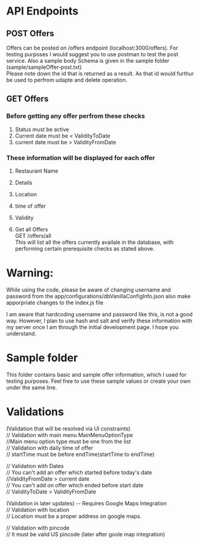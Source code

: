 # API Endpoints
## POST Offers 
Offers can be posted on /offers endpoint (localhost:3000/offers). For testing purposes I would suggest you to use postman to test the post service. Also a sample body Schema is given in the sample folder (sample/sampleOffer-post.txt)  
Please note down the id that is returned as a result. As that id would furthur be used to perfrom udapte and delete operation.  

## GET Offers
### Before getting any offer perfrom these checks
1. Status must be active
2. Current date must be < ValidityToDate
3. current date must be > ValidityFromDate
### These information will be displayed for each offer
1. Restaurant Name
2. Details
3. Location
4. time of offer
5. Validity  

1. Get all Offers  
GET /offers/all  
This will list all the offers currently availale in the database, with performing certain prerequisite checks as stated above. 

# Warning:
While using the code, please be aware of changing username and password from the app/configurations/dbVanillaConfigInfo.json also make apporpriate changes to the index.js file

I am aware that hardcoding username and password like this, is not a good way. However, I plan to use hash and salt and verify these information with my server once I am through the initial development page. I hope you understand.

# Sample folder
This folder contains basic and sample offer information, which I used for testing purposes. Feel free to use these sample values or create your own under the same line.

# Validations
(Validation that will be resolved via UI constraints)  
// Validation with main menu  MainMenuOptionType  
    //Main menu option type must be one from the list  
// Validation with daily time of offer  
    // startTime must be before endTime(startTime to endTime)  
        
// Validation with Dates  
    // You can't add an offer which started before today's date  
        //ValidityFromDate > current date  
    // You can't add on offer which ended before start date  
            // ValidityToDate > ValidityFromDate  

(Validation in later updates) -- Requires Google Maps Integration  
// Validation with location  
    // Location must be a proper address on google maps.  

// Validation with pincode  
    // It must be valid US pincode (later after goole map integration)  